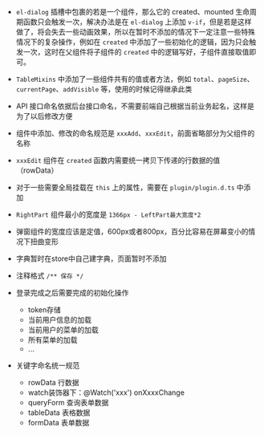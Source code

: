 - `el-dialog` 插槽中包裹的若是一个组件，那么它的 created、mounted 生命周期函数只会触发一次，解决办法是在 `el-dialog` 上添加 `v-if`，但是若是这样做了，将会失去一些动画效果，所以在暂时不添加的情况下一定注意一些特殊情况下的复杂操作，例如在 `created` 中添加了一些初始化的逻辑，因为只会触发一次，这时在父组件将子组件的 `created` 中的逻辑写好，子组件直接取值即可。

- `TableMixins` 中添加了一些组件共有的值或者方法，例如 `total`、`pageSize`、`currentPage`、`addVisible` 等，使用的时候记得继承此类

- API 接口命名依据后台接口命名，不需要前端自己根据当前业务起名，这样是为了以后修改方便

- 组件中添加、修改的命名规范是 `xxxAdd`、`xxxEdit`，前面省略部分为父组件的名称

- `xxxEdit` 组件在 `created` 函数内需要统一拷贝下传递的行数据的值（rowData）

- 对于一些需要全局挂载在 `this` 上的属性，需要在 `plugin/plugin.d.ts` 中添加

- `RightPart` 组件最小的宽度是 `1366px - LeftPart最大宽度*2`

- 弹窗组件的宽度应该是定值，600px或者800px，百分比容易在屏幕变小的情况下扭曲变形

- 字典暂时在store中自己建字典，页面暂时不添加

- 注释格式 `/** 保存 */`

- 登录完成之后需要完成的初始化操作
    - token存储
    - 当前用户信息的加载
    - 当前用户的菜单的加载
    - 所有菜单的加载
    - ...

- 关键字命名统一规范
    - rowData 行数据
    - watch装饰器下：@Watch('xxx') onXxxxChange
    - queryForm 查询表单数据
    - tableData 表格数据
    - formData 表单数据